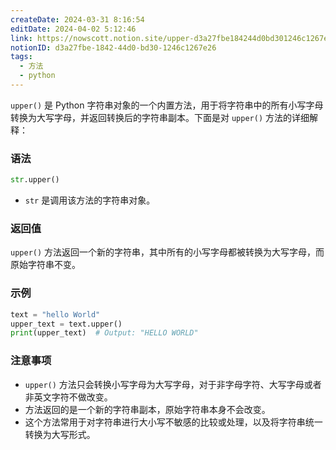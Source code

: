 ```yaml
---
createDate: 2024-03-31 8:16:54
editDate: 2024-04-02 5:12:46
link: https://nowscott.notion.site/upper-d3a27fbe184244d0bd301246c1267e26
notionID: d3a27fbe-1842-44d0-bd30-1246c1267e26
tags:
  - 方法
  - python
---
```

`upper()` 是 Python 字符串对象的一个内置方法，用于将字符串中的所有小写字母转换为大写字母，并返回转换后的字符串副本。下面是对 `upper()` 方法的详细解释：

### 语法
```python
str.upper()
```

- `str` 是调用该方法的字符串对象。

### 返回值
`upper()` 方法返回一个新的字符串，其中所有的小写字母都被转换为大写字母，而原始字符串不变。

### 示例
```python
text = "hello World"
upper_text = text.upper()
print(upper_text)  # Output: "HELLO WORLD"
```

### 注意事项
- `upper()` 方法只会转换小写字母为大写字母，对于非字母字符、大写字母或者非英文字符不做改变。
- 方法返回的是一个新的字符串副本，原始字符串本身不会改变。
- 这个方法常用于对字符串进行大小写不敏感的比较或处理，以及将字符串统一转换为大写形式。